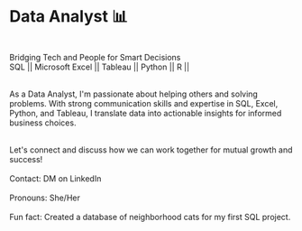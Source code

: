 
# Data Analyst 📊 

<br>Bridging Tech and People for Smart Decisions 
<br> SQL || Microsoft Excel || Tableau || Python || R || 

<br>As a Data Analyst, I'm passionate about helping others and solving problems. With strong communication skills and expertise in SQL, Excel, Python, and Tableau, I translate data into actionable insights for informed business choices.</br>

<br>Let's connect and discuss how we can work together for mutual growth and success!</br>
<br>Contact: DM on LinkedIn</br>
<br>Pronouns: She/Her</br>
<br>Fun fact: Created a database of neighborhood cats for my first SQL project.</br>

<!---
ZydruneKelpsaite/ZydruneKelpsaite is a ✨ special ✨ repository because its `README.md` (this file) appears on your GitHub profile.
You can click the Preview link to take a look at your changes.
--->
